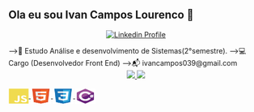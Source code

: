 ## Ola eu sou Ivan Campos Lourenco 👋
<p align="center">
<a href="https://www.linkedin.com/in/ivan-campos-louren%C3%A7o-544a18239/">
<img src="https://img.shields.io/badge/-LinkedIn-blue?style=flat&logo=Linkedin&logoColor=white" alt="Linkedin Profile" />
</a>
</p>
-->🧠 Estudo Análise e desenvolvimento de Sistemas(2°semestre).
-->💻  Cargo (Desenvolvedor Front End)
-->📬 ivancampos039@gmail.com
<div
 align="center">
  <a href="https://github.com/IvancLourenco">
  <img height="160em" src="https://github-readme-stats.vercel.app/api?username=IvancLourenco&show_icons=true&theme=blue&include_all_commits=true&count_private=true"/>
  <img height="140em" src="https://github-readme-stats.vercel.app/api/top-langs/?username=IvancLourenco&layout=compact&langs_count=7&theme=blue"/>

</div>
  
 <div style="display: inline_block"><br>
 
 <img align="center" alt="ivn-Js" height="30" width="40" src="https://raw.githubusercontent.com/devicons/devicon/master/icons/javascript/javascript-plain.svg"> 
 <img align="center" alt="ivn-HTML" height="30" width="40" src="https://raw.githubusercontent.com/devicons/devicon/master/icons/html5/html5-original.svg">
 <img align="center" alt="ivn-CSS" height="30" width="40" src="https://raw.githubusercontent.com/devicons/devicon/master/icons/css3/css3-original.svg">
 <img align="center" alt="ivn-Csharp" height="30" width="40" src="https://raw.githubusercontent.com/devicons/devicon/master/icons/csharp/csharp-original.svg">
 
      
 </div>
